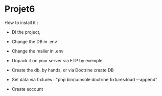 # Projet6

How to install it :

- Dl the project,
- Change the DB in .env
- Change the mailer in .env

- Unpack it on your server via FTP by exemple.
- Create the db, by hands, or via Doctrine create DB
- Set data via fixtures : "php bin/console doctrine:fixtures:load --append"
- Create account


